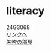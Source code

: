 # literacy

<html>
  24G3068<br>
  <a href="https://shuyasawa.github.io/literacy/link.html">リンクへ<br>
    <a href="https://ybktr.github.io/literacy/">矢吹の部屋
  </html>
